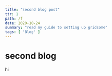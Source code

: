 ```yaml
---
title: "second blog post"
ttr: 1
path: /f
date: 2020-10-24
summary: "read my guide to setting up gridsome"
tags: [ 'Blog' ]
---
```


# second blog

hi
